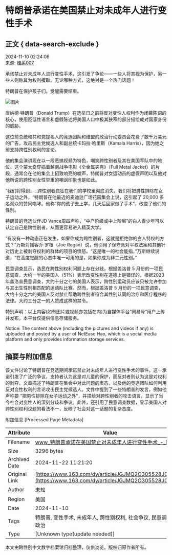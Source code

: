 # 特朗普承诺在美国禁止对未成年人进行变性手术

## 正文 { data-search-exclude }


2024-11-10 02:24:06  
来源: [桂系007](https://www.163.com/dy/media/T1620920857425.html)

承诺禁止对未成年人进行变性手术，这引发了争论——一些人将其视为保护，另一些人则称其为权利攫取。无论哪种方式，这绝对是一个热门话题！

特朗普在保护孩子们。觉醒需要结束。

![图片](https://nimg.ws.126.net/?url=http%3A%2F%2Fdingyue.ws.126.net%2F2024%2F1110%2Fe643cd3cj00smp48u00b7d000iw00frp.jpg&thumbnail=660x2147483647&quality=80&type=jpg)

唐纳德·特朗普（Donald Trump）在选举日之前将反对变性人权利作为闭幕陈词的核心，使用贬低性语言和虚假陈述将美国人口中极其狭窄的部分描绘成对国家身份的威胁。

这位前总统和共和党提名人的竞选团队和结盟的政治行动委员会花费了数千万美元的广告，攻击民主党候选人和副总统卡玛拉·哈里斯（Kamala Harris），因为她之前支持跨性别权利的言论。

他的集会演讲现在以一段恶搞视频为特色，嘲笑跨性别者及其在美国军队中的地位。这个蒙太奇穿插着越南战争电影《全金属夹克》（Full Metal Jacket）的片段，通常会在他的集会上招致响亮的嘘声，特朗普对女运动员的虚假声明以及他对他所说的跨性别女性举重的嘲讽印象也是如此。

“我们将得到......跨性别者疯狂在我们的学校里彻底消失，我们将把男性排除在女子运动之外，“特朗普在他最近的麦迪逊广场花园集会上说，这引起了 20,000 多名观众的赞同咆哮。他称“你的孩子去上学，几天后回家做了手术”，改变了他们的性别。

特朗普的竞选伙伴JD Vance周四声称，“中产阶级或中上阶层”的白人青少年可以认定自己是跨性别者，从而更容易进入精英大学。

“有没有一种动态正在发生，如果你成为跨性别者，这就是拒绝你的白人特权的方式？”万斯对播客乔·罗根（Joe Rogan）说，他引用了保守派对平权法案和其他针对历史上被剥夺权利的群体的项目的愤怒。“这是唯一的社会能指，”万斯继续说道，“在高度觉醒的心态中唯一可用的是，如果你成为非二元性别。”

民意调查显示，选民在跨性别权利问题上存在分歧。根据盖洛普 5 月份的一项民意调查，大约一半的美国人（51%）表示改变性别在道德上是错误的。根据2023 年盖洛普民意调查，大约十分之七的美国人表示，跨性别运动员应该只被允许参加与其出生性别相匹配的运动队比赛。然而，根据盖洛普 5 月份的一项民意调查，大约十分之六的美国人反对禁止帮助跨性别者符合其性别认同的治疗和医疗程序的法律。大约三分之一的人赞成这样的禁令。

特别声明：以上内容(如有图片或视频亦包括在内)为自媒体平台“网易号”用户上传并发布，本平台仅提供信息存储服务。

Notice: The content above (including the pictures and videos if any) is uploaded and posted by a user of NetEase Hao, which is a social media platform and only provides information storage services.

## 摘要与附加信息

<!-- tcd_abstract -->
该文件讨论了特朗普在竞选期间承诺禁止对未成年人进行变性手术的事件。这一承诺引发了广泛的争议，支持者认为这是对儿童的保护，而反对者则认为这是对权利的剥夺。文章描述了特朗普在集会中对此问题的表态，以及他的竞选团队如何利用反对变性权利的言论攻击民主党候选人。文件中提到了一些特朗普的发言，例如他声称要 "把男性排除在女子运动之外"，并描绘对跨性别者的攻击语言，显示了当今社会对变性人的深刻分歧和争议。此外，还引用了民意调查数据，显示美国人对跨性别权利议题的看法不一，反映了社会对这一话题的复杂态度。
<!-- tcd_abstract_end -->

附加信息 [Processed Page Metadata]

| Attribute       | Value                                  |
|-----------------|----------------------------------------|
| Filename        | www_特朗普承诺在美国禁止对未成年人进行变性手术_-_网易.md                             |
| Size            | 3296 bytes                           |
| Archived Date   | 2024-11-22 11:21:20                             |
| Original Link   | [https://www.163.com/dy/article/JGJMQ2O305528J01.html](https://www.163.com/dy/article/JGJMQ2O305528J01.html)                       |
| Author          | 未知                               |
| Region          | 美国                               |
| Date            | 2024-11-10                                 |
| Tags            | 特朗普, 变性手术, 未成年人, 跨性别权利, 社会争议, 民意调查, 美国政治                                 |
| Type            | [Unknown type(update needed)]                                 |
<!-- tcd_table_end -->

本文由跨性别中文数字档案馆归档整理，仅供浏览。版权归原作者所有。
